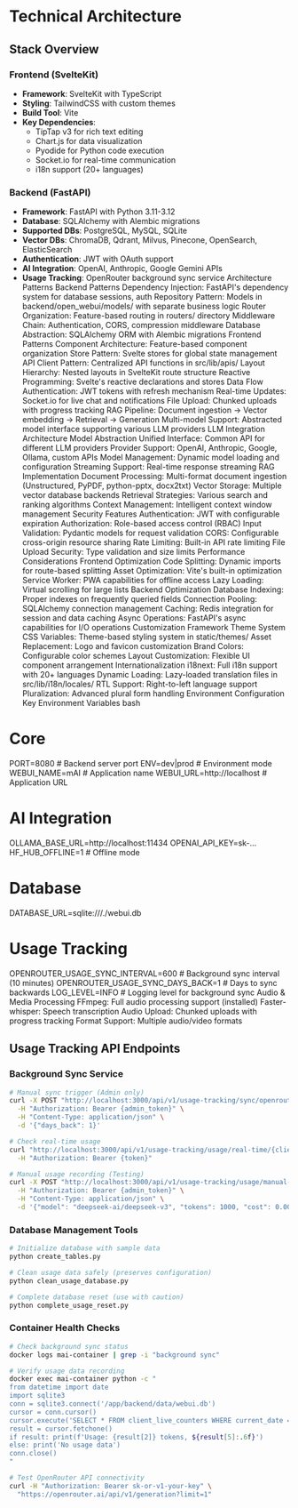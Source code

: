 # Technical Architecture

## Stack Overview

### Frontend (SvelteKit)
- **Framework**: SvelteKit with TypeScript
- **Styling**: TailwindCSS with custom themes
- **Build Tool**: Vite
- **Key Dependencies**:
  - TipTap v3 for rich text editing
  - Chart.js for data visualization
  - Pyodide for Python code execution
  - Socket.io for real-time communication
  - i18n support (20+ languages)

### Backend (FastAPI)
- **Framework**: FastAPI with Python 3.11-3.12
- **Database**: SQLAlchemy with Alembic migrations
- **Supported DBs**: PostgreSQL, MySQL, SQLite
- **Vector DBs**: ChromaDB, Qdrant, Milvus, Pinecone, OpenSearch, ElasticSearch
- **Authentication**: JWT with OAuth support
- **AI Integration**: OpenAI, Anthropic, Google Gemini APIs
- **Usage Tracking**: OpenRouter background sync service
Architecture Patterns
Backend Patterns
Dependency Injection: FastAPI's dependency system for database sessions, auth
Repository Pattern: Models in backend/open_webui/models/ with separate business logic
Router Organization: Feature-based routing in routers/ directory
Middleware Chain: Authentication, CORS, compression middleware
Database Abstraction: SQLAlchemy ORM with Alembic migrations
Frontend Patterns
Component Architecture: Feature-based component organization
Store Pattern: Svelte stores for global state management
API Client Pattern: Centralized API functions in src/lib/apis/
Layout Hierarchy: Nested layouts in SvelteKit route structure
Reactive Programming: Svelte's reactive declarations and stores
Data Flow
Authentication: JWT tokens with refresh mechanism
Real-time Updates: Socket.io for live chat and notifications
File Upload: Chunked uploads with progress tracking
RAG Pipeline: Document ingestion → Vector embedding → Retrieval → Generation
Multi-model Support: Abstracted model interface supporting various LLM providers
LLM Integration Architecture
Model Abstraction
Unified Interface: Common API for different LLM providers
Provider Support: OpenAI, Anthropic, Google, Ollama, custom APIs
Model Management: Dynamic model loading and configuration
Streaming Support: Real-time response streaming
RAG Implementation
Document Processing: Multi-format document ingestion (Unstructured, PyPDF, python-pptx, docx2txt)
Vector Storage: Multiple vector database backends
Retrieval Strategies: Various search and ranking algorithms
Context Management: Intelligent context window management
Security Features
Authentication: JWT with configurable expiration
Authorization: Role-based access control (RBAC)
Input Validation: Pydantic models for request validation
CORS: Configurable cross-origin resource sharing
Rate Limiting: Built-in API rate limiting
File Upload Security: Type validation and size limits
Performance Considerations
Frontend Optimization
Code Splitting: Dynamic imports for route-based splitting
Asset Optimization: Vite's built-in optimization
Service Worker: PWA capabilities for offline access
Lazy Loading: Virtual scrolling for large lists
Backend Optimization
Database Indexing: Proper indexes on frequently queried fields
Connection Pooling: SQLAlchemy connection management
Caching: Redis integration for session and data caching
Async Operations: FastAPI's async capabilities for I/O operations
Customization Framework
Theme System
CSS Variables: Theme-based styling system in static/themes/
Asset Replacement: Logo and favicon customization
Brand Colors: Configurable color schemes
Layout Customization: Flexible UI component arrangement
Internationalization
i18next: Full i18n support with 20+ languages
Dynamic Loading: Lazy-loaded translation files in src/lib/i18n/locales/
RTL Support: Right-to-left language support
Pluralization: Advanced plural form handling
Environment Configuration
Key Environment Variables
bash
# Core
PORT=8080                    # Backend server port
ENV=dev|prod                # Environment mode
WEBUI_NAME=mAI              # Application name
WEBUI_URL=http://localhost   # Application URL

# AI Integration
OLLAMA_BASE_URL=http://localhost:11434
OPENAI_API_KEY=sk-...
HF_HUB_OFFLINE=1            # Offline mode

# Database
DATABASE_URL=sqlite:///./webui.db

# Usage Tracking
OPENROUTER_USAGE_SYNC_INTERVAL=600  # Background sync interval (10 minutes)
OPENROUTER_USAGE_SYNC_DAYS_BACK=1   # Days to sync backwards
LOG_LEVEL=INFO                      # Logging level for background sync
Audio & Media Processing
FFmpeg: Full audio processing support (installed)
Faster-whisper: Speech transcription
Audio Upload: Chunked uploads with progress tracking
Format Support: Multiple audio/video formats

## Usage Tracking API Endpoints

### Background Sync Service
```bash
# Manual sync trigger (Admin only)
curl -X POST "http://localhost:3000/api/v1/usage-tracking/sync/openrouter-usage" \
  -H "Authorization: Bearer {admin_token}" \
  -H "Content-Type: application/json" \
  -d '{"days_back": 1}'

# Check real-time usage
curl "http://localhost:3000/api/v1/usage-tracking/usage/real-time/{client_org_id}" \
  -H "Authorization: Bearer {token}"

# Manual usage recording (Testing)
curl -X POST "http://localhost:3000/api/v1/usage-tracking/usage/manual-record" \
  -H "Authorization: Bearer {admin_token}" \
  -H "Content-Type: application/json" \
  -d '{"model": "deepseek-ai/deepseek-v3", "tokens": 1000, "cost": 0.002}'
```

### Database Management Tools
```bash
# Initialize database with sample data
python create_tables.py

# Clean usage data safely (preserves configuration)
python clean_usage_database.py

# Complete database reset (use with caution)
python complete_usage_reset.py
```

### Container Health Checks
```bash
# Check background sync status
docker logs mai-container | grep -i "background sync"

# Verify usage data recording
docker exec mai-container python -c "
from datetime import date
import sqlite3
conn = sqlite3.connect('/app/backend/data/webui.db')
cursor = conn.cursor()
cursor.execute('SELECT * FROM client_live_counters WHERE current_date = ?', (date.today(),))
result = cursor.fetchone()
if result: print(f'Usage: {result[2]} tokens, ${result[5]:.6f}')
else: print('No usage data')
conn.close()
"

# Test OpenRouter API connectivity
curl -H "Authorization: Bearer sk-or-v1-your-key" \
  "https://openrouter.ai/api/v1/generation?limit=1"
```
